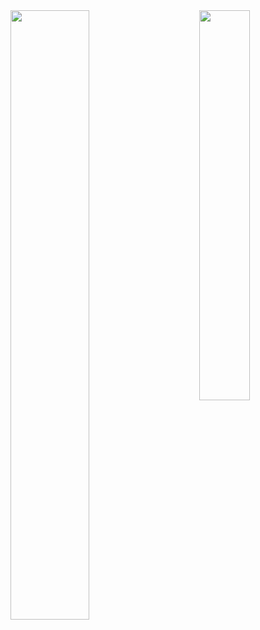 <img align=left width=50% src="https://metrics.lecoq.io/marawan-mogeb?template=terminal&repositories.forks=true&base.metadata=0&languages=1&isocalendar=1&introduction=1&people=1&notable=1&stars=1&followup=1&lines=1&isocalendar.duration=half-year&languages.limit=8&languages.threshold=0%25&languages.colors=github&languages.sections=most-used&languages.indepth=false&languages.analysis.timeout=15&languages.categories=markup%2C%20programming&languages.recent.categories=markup%2C%20programming&languages.recent.load=300&languages.recent.days=14&stars.limit=4&followup.sections=repositories&followup.indepth=false&people.limit=24&people.identicons=false&people.identicons.hide=false&people.size=28&people.types=followers%2C%20following&people.shuffle=false&notable.from=organization&notable.repositories=false&notable.indepth=false&notable.types=commit&introduction.title=true&config.timezone=Europe%2FAthens&config.twemoji=true&config.octicon=true" />
<img align=right width=40% src="https://c.tenor.com/AlUkiGkR2j8AAAAM/new-game-ahagon-umiko-programming.gif" />
